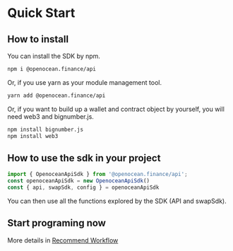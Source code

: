 # Quick Start

## How to install

You can install the SDK by npm.

``` sh
npm i @openocean.finance/api
```

Or, if you use yarn as your module management tool.

``` sh
yarn add @openocean.finance/api
```


Or, if you want to build up a wallet and contract object by yourself, you will need web3 and bignumber.js.

``` sh
npm install bignumber.js
npm install web3
```
## How to use the sdk in your project



``` js
import { OpenoceanApiSdk } from '@openocean.finance/api';
const openoceanApiSdk = new OpenoceanApiSdk()
const { api, swapSdk, config } = openoceanApiSdk
```

You can then use all the functions explored by the SDK (API and swapSdk).

## Start programing now

More details in [Recommend Workflow](https://openocean.finance/api/api-sdk/guide/select.html)


